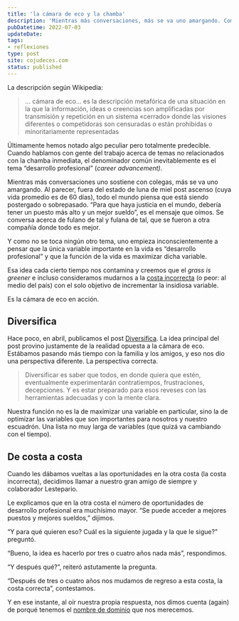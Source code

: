 ```yaml
---
title: 'la cámara de eco y la chamba'
description: 'Mientras más conversaciones, más se va uno amargando. Como no se toca ningún otro tema, uno empieza inconscientemente a pensar que la única variable importante es “desarrollo profesional” y que la función de la vida es maximizar dicha variable.'
pubDatetime: 2022-07-03
updateDate: 
tags: 
- reflexiones
type: post
site: cojudeces.com
status: published
---
```

La descripción según Wikipedia:

> … cámara de eco… es la descripción metafórica de una situación en la que la información, ideas o creencias son amplificadas por transmisión y repetición en un sistema «cerrado» donde las visiones diferentes o competidoras son censuradas o están prohibidas o minoritariamente representadas

Últimamente hemos notado algo peculiar pero totalmente predecible. Cuando hablamos con gente del trabajo acerca de temas no relacionados con la chamba inmediata, el denominador común inevitablemente es el tema “desarrollo profesional” (_career advancement)_.

Mientras más conversaciones uno sostiene con colegas, más se va uno amargando. Al parecer, fuera del estado de luna de miel post ascenso (cuya vida promedio es de 60 días), todo el mundo piensa que está siendo postergado o sobrepasado. “Para que haya justicia en el mundo, debería tener un puesto más alto y un mejor sueldo”, es el mensaje que oímos. Se conversa acerca de fulano de tal y fulana de tal, que se fueron a otra compañía donde todo es mejor.

Y como no se toca ningún otro tema, uno empieza inconscientemente a pensar que la única variable importante en la vida es “desarrollo profesional” y que la función de la vida es maximizar dicha variable.

Esa idea cada cierto tiempo nos contamina y creemos que el _grass is greener_ e incluso consideramos mudarnos a la [costa incorrecta](https://es.wikipedia.org/wiki/Costa_Este_de_los_Estados_Unidos?ref=cojudeces.com) (o peor: al medio del país) con el solo objetivo de incrementar la insidiosa variable.

Es la cámara de eco en acción.

## Diversifica

Hace poco, en abril, publicamos el post [Diversifica](https://www.cojudeces.com/diversifica/). La idea principal del post provino justamente de la realidad opuesta a la cámara de eco. Estábamos pasando más tiempo con la familia y los amigos, y eso nos dio una perspectiva diferente. La perspectiva correcta.

> Diversificar es saber que todos, en donde quiera que estén, eventualmente experimentarán contratiempos, frustraciones, decepciones. Y es estar preparado para esos reveses con las herramientas adecuadas y con la mente clara.

Nuestra función no es la de maximizar una variable en particular, sino la de optimizar las variables que son importantes para nosotros y nuestro escuadrón. Una lista no muy larga de variables (que quizá va cambiando con el tiempo).

## De costa a costa

Cuando les dábamos vueltas a las oportunidades en la otra costa (la costa incorrecta), decidimos llamar a nuestro gran amigo de siempre y colaborador Lestepario.

Le explicamos que en la otra costa el número de oportunidades de desarrollo profesional era muchísimo mayor. “Se puede acceder a mejores puestos y mejores sueldos,” dijimos.

“Y para qué quieren eso? Cuál es la siguiente jugada y la que le sigue?” preguntó.

“Bueno, la idea es hacerlo por tres o cuatro años nada más”, respondimos.

“Y después qué?”, reiteró astutamente la pregunta.

“Después de tres o cuatro años nos mudamos de regreso a esta costa, la costa correcta”, contestamos.

Y en ese instante, al oír nuestra propia respuesta, nos dimos cuenta (again) de porqué tenemos el [nombre de dominio](https://www.cojudeces.com/la-camara-de-eco/www.cojudeces.com) que nos merecemos.

